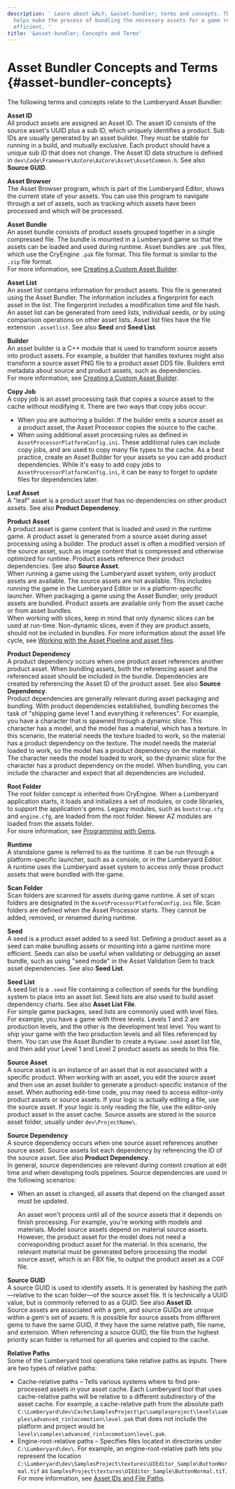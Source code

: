 ```yaml
---
description: ' Learn about &ALY; &asset-bundler; terms and concepts. The &asset-bundler;
  helps make the process of bundling the necessary assets for a game release more
  efficient. '
title: '&asset-bundler; Concepts and Terms'
---
```

# Asset Bundler Concepts and Terms {#asset-bundler-concepts}

The following terms and concepts relate to the Lumberyard Asset Bundler:

**Asset ID**  
All product assets are assigned an Asset ID\. The asset ID consists of the source asset's UUID plus a sub ID, which uniquely identifies a product\. Sub IDs are usually generated by an asset builder\. They must be stable for running in a build, and mutually exclusive\. Each product should have a unique sub ID that does not change\. The Asset ID data structure is defined in `dev\Code\Framework\AzCore\AzCore\Asset\AssetCommon.h`\. See also **Source GUID**\.

**Asset Browser**  
The Asset Browser program, which is part of the Lumberyard Editor, shows the current state of your assets\. You can use this program to navigate through a set of assets, such as tracking which assets have been processed and which will be processed\.

**Asset Bundle**  
An asset bundle consists of product assets grouped together in a single compressed file\. The bundle is mounted in a Lumberyard game so that the assets can be loaded and used during runtime\. Asset bundles are `.pak` files, which use the CryEngine `.pak` file format\. This file format is similar to the `.zip` file format\.  
For more information, see [Creating a Custom Asset Builder](/docs/userguide/asset-builder-custom.md)\.

**Asset List**  
An asset list contains information for product assets\. This file is generated using the Asset Bundler\. The information includes a fingerprint for each asset in the list\. The fingerprint includes a modification time and file hash\. An asset list can be generated from seed lists, individual seeds, or by using comparison operations on other asset lists\. Asset list files have the file extension `.assetlist`\. See also **Seed** and **Seed List**\.

**Builder**  
An asset builder is a C\+\+ module that is used to transform source assets into product assets\. For example, a builder that handles textures might also transform a source asset PNG file to a product asset DDS file\. Builders emit metadata about source and product assets, such as dependencies\.   
For more information, see [Creating a Custom Asset Builder](/docs/userguide/asset-builder-custom.md)\.

**Copy Job**  
A copy job is an asset processing task that copies a source asset to the cache without modifying it\. There are two ways that copy jobs occur:  
+ When you are authoring a builder\. If the builder emits a source asset as a product asset, the Asset Processor copies the source to the cache\. 
+ When using additional asset processing rules as defined in `AssetProcessorPlatformConfig.ini`\. These additional rules can include copy jobs, and are used to copy many file types to the cache\.
As a best practice, create an Asset Builder for your assets so you can add product dependencies\. While it's easy to add copy jobs to `AssetProcessorPlatformConfig.ini`, it can be easy to forget to update files for dependencies later\.

**Leaf Asset**  
A "leaf" asset is a product asset that has no dependencies on other product assets\. See also **Product Dependency**\.

**Product Asset**  
A product asset is game content that is loaded and used in the runtime game\. A product asset is generated from a source asset during asset processing using a builder\. The product asset is often a modified version of the source asset, such as image content that is compressed and otherwise optimized for runtime\. Product assets reference their product dependencies\. See also **Source Asset**\.  
When running a game using the Lumberyard asset system, only product assets are available\. The source assets are not available\. This includes running the game in the Lumberyard Editor or in a platform\-specific launcher\. When packaging a game using the Asset Bundler, only product assets are bundled\. Product assets are available only from the asset cache or from asset bundles\.   
When working with slices, keep in mind that only dynamic slices can be used at run\-time\. Non\-dynamic slices, even if they are product assets, should not be included in bundles\. 
For more information about the asset life cycle, see [Working with the Asset Pipeline and asset files](/docs/userguide/assets/intro.md)\.

**Product Dependency**  
A product dependency occurs when one product asset references another product asset\. When bundling assets, both the referencing asset and the referenced asset should be included in the bundle\. Dependencies are created by referencing the Asset ID of the product asset\. See also **Source Dependency**\.  
Product dependencies are generally relevant during asset packaging and bundling\. With product dependencies established, bundling becomes the task of "shipping game level 1 and everything it references"\. For example, you have a character that is spawned through a dynamic slice\. This character has a model, and the model has a material, which has a texture\. In this scenario, the material needs the texture loaded to work, so the material has a product dependency on the texture\. The model needs the material loaded to work, so the model has a product dependency on the material\. The character needs the model loaded to work, so the dynamic slice for the character has a product dependency on the model\. When bundling, you can include the character and expect that all dependencies are included\.

**Root Folder**  
The root folder concept is inherited from CryEngine\. When a Lumberyard application starts, it loads and initializes a set of modules, or code libraries, to support the application's gems\. Legacy modules, such as `bootstrap.cfg` and `engine.cfg`, are loaded from the root folder\. Newer AZ modules are loaded from the assets folder\.   
For more information, see [Programming with Gems](/docs/userguide/gems/_index.md)\.

**Runtime**  
A standalone game is referred to as the runtime\. It can be run through a platform\-specific launcher, such as a console, or in the Lumberyard Editor\. A runtime uses the Lumberyard asset system to access only those product assets that were bundled with the game\.

**Scan Folder**  
Scan folders are scanned for assets during game runtime\. A set of scan folders are designated in the `AssetProcessorPlatformConfig.ini` file\. Scan folders are defined when the Asset Processor starts\. They cannot be added, removed, or renamed during runtime\.

**Seed**  
A seed is a product asset added to a seed list\. Defining a product asset as a seed can make bundling assets or mounting into a game runtime more efficient\. Seeds can also be useful when validating or debugging an asset bundle, such as using "seed mode" in the Asset Validation Gem to track asset dependencies\. See also **Seed List**\.

**Seed List**  
A seed list is a `.seed` file containing a collection of seeds for the bundling system to place into an asset list\. Seed lists are also used to build asset dependency charts\. See also **Asset List File**\.   
For simple game packages, seed lists are commonly used with level files\. For example, you have a game with three levels\. Levels 1 and 2 are production levels, and the other is the development test level\. You want to ship your game with the two production levels and all files referenced by them\. You can use the Asset Bundler to create a `MyGame.seed` asset list file, and then add your Level 1 and Level 2 product assets as seeds to this file\.

**Source Asset**  
A source asset is an instance of an asset that is not associated with a specific product\. When working with an asset, you edit the source asset and then use an asset builder to generate a product\-specific instance of the asset\. When authoring edit\-time code, you may need to access editor\-only product assets or source assets\. If your logic is actually editing a file, use the source asset\. If your logic is only reading the file, use the editor\-only product asset in the asset cache\. Source assets are stored in the source asset folder, usually under `dev\ProjectName\`\.

**Source Dependency**  
A source dependency occurs when one source asset references another source asset\. Source assets list each dependency by referencing the ID of the source asset\. See also **Product Dependency**\.   
In general, source dependencies are relevant during content creation at edit time and when developing tools pipelines\. Source dependencies are used in the following scenarios:   
+ When an asset is changed, all assets that depend on the changed asset must be updated\.

  An asset won't process until all of the source assets that it depends on finish processing\.
For example, you're working with models and materials\. Model source assets depend on material source assets\. However, the product asset for the model does not need a corresponding product asset for the material\. In this scenario, the relevant material must be generated before processing the model source asset, which is an FBX file, to output the product asset as a CGF file\. 

**Source GUID**  
A source GUID is used to identify assets\. It is generated by hashing the path—relative to the scan folder—of the source asset file\. It is technically a UUID value, but is commonly referred to as a GUID\. See also **Asset ID**\.   
Source assets are associated with a gem, and source GUIDs are unique within a gem's set of assets\. It is possible for source assets from different gems to have the same GUID, if they have the same relative path, file name, and extension\. When referencing a source GUID, the file from the highest priority scan folder is returned for all queries and copied to the cache\. 

**Relative Paths**  
Some of the Lumberyard tool operations take relative paths as inputs\. There are two types of relative paths:  
+ Cache\-relative paths – Tells various systems where to find pre\-processed assets in your asset cache\. Each Lumberyard tool that uses cache\-relative paths will be relative to a different subdirectory of the asset cache\. For example, a cache\-relative path from the absolute path `C:\Lumberyard\dev\Cache\SamplesProject\pc\samplesproject\levels\samples\advanced_rinlocomotion\level.pak` that does not include the platform and project would be `levels\samples\advanced_rinlocomotion\level.pak`\. 
+ Engine\-root\-relative paths – Specifies files located in directories under `C:\Lumberyard\dev\`\. For example, an engine\-root\-relative path lets you represent the location `C:\Lumberyard\dev\SamplesProject\textures\UIEditor_Sample\ButtonNormal.tif` as `SamplesProject\textures\UIEditor_Sample\ButtonNormal.tif`\.
For more information, see [Asset IDs and File Paths](/docs/userguide/assets/developers.md)\.